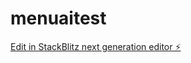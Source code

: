 # menuaitest

[Edit in StackBlitz next generation editor ⚡️](https://stackblitz.com/~/github.com/soniczed/menuaitest)